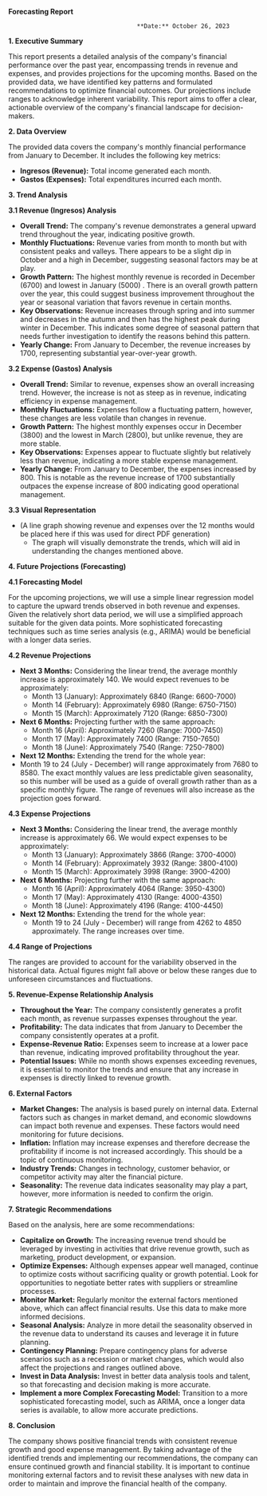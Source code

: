 **Forecasting Report**

                                        **Date:** October 26, 2023

**1. Executive Summary**

This report presents a detailed analysis of the company's financial performance over the past year, encompassing trends in revenue and expenses, and provides projections for the upcoming months. Based on the provided data, we have identified key patterns and formulated recommendations to optimize financial outcomes. Our projections include ranges to acknowledge inherent variability. This report aims to offer a clear, actionable overview of the company's financial landscape for decision-makers.

**2. Data Overview**

The provided data covers the company's monthly financial performance from January to December. It includes the following key metrics:

*   **Ingresos (Revenue):** Total income generated each month.
*   **Gastos (Expenses):** Total expenditures incurred each month.

**3. Trend Analysis**

**3.1 Revenue (Ingresos) Analysis**

*   **Overall Trend:** The company's revenue demonstrates a general upward trend throughout the year, indicating positive growth.  
*   **Monthly Fluctuations:** Revenue varies from month to month but with consistent peaks and valleys.  There appears to be a slight dip in October and a high in December, suggesting seasonal factors may be at play.
*   **Growth Pattern:** The highest monthly revenue is recorded in December (6700) and lowest in January (5000) . There is an overall growth pattern over the year, this could suggest business improvement throughout the year or seasonal variation that favors revenue in certain months.
*   **Key Observations:** Revenue increases through spring and into summer and decreases in the autumn and then has the highest peak during winter in December. This indicates some degree of seasonal pattern that needs further investigation to identify the reasons behind this pattern.
*   **Yearly Change:** From January to December, the revenue increases by 1700, representing substantial year-over-year growth.

**3.2 Expense (Gastos) Analysis**

*   **Overall Trend:** Similar to revenue, expenses show an overall increasing trend. However, the increase is not as steep as in revenue, indicating efficiency in expense management.
*   **Monthly Fluctuations:**  Expenses follow a fluctuating pattern, however, these changes are less volatile than changes in revenue.
*   **Growth Pattern:** The highest monthly expenses occur in December (3800) and the lowest in March (2800), but unlike revenue, they are more stable.
*   **Key Observations:** Expenses appear to fluctuate slightly but relatively less than revenue, indicating a more stable expense management.
*   **Yearly Change:**  From January to December, the expenses increased by 800.  This is notable as the revenue increase of 1700 substantially outpaces the expense increase of 800 indicating good operational management.

**3.3 Visual Representation**

*   (A line graph showing revenue and expenses over the 12 months would be placed here if this was used for direct PDF generation)
    *   The graph will visually demonstrate the trends, which will aid in understanding the changes mentioned above.

**4. Future Projections (Forecasting)**

**4.1 Forecasting Model**

For the upcoming projections, we will use a simple linear regression model to capture the upward trends observed in both revenue and expenses.  Given the relatively short data period, we will use a simplified approach suitable for the given data points.  More sophisticated forecasting techniques such as time series analysis (e.g., ARIMA) would be beneficial with a longer data series.

**4.2 Revenue Projections**

*   **Next 3 Months:** Considering the linear trend, the average monthly increase is approximately 140. We would expect revenues to be approximately:
    *   Month 13 (January):  Approximately 6840 (Range: 6600-7000)
    *   Month 14 (February): Approximately 6980 (Range: 6750-7150)
    *   Month 15 (March): Approximately 7120 (Range: 6850-7300)
*   **Next 6 Months:** Projecting further with the same approach:
    *   Month 16 (April): Approximately 7260 (Range: 7000-7450)
    *   Month 17 (May): Approximately 7400 (Range: 7150-7650)
    *   Month 18 (June): Approximately 7540 (Range: 7250-7800)
*   **Next 12 Months:**  Extending the trend for the whole year:
   *  Month 19 to 24 (July - December) will range approximately from 7680 to 8580. The exact monthly values are less predictable given seasonality, so this number will be used as a guide of overall growth rather than as a specific monthly figure.  The range of revenues will also increase as the projection goes forward.

**4.3 Expense Projections**

*   **Next 3 Months:** Considering the linear trend, the average monthly increase is approximately 66. We would expect expenses to be approximately:
    *   Month 13 (January): Approximately 3866 (Range: 3700-4000)
    *   Month 14 (February): Approximately 3932 (Range: 3800-4100)
    *   Month 15 (March): Approximately 3998 (Range: 3900-4200)
*   **Next 6 Months:** Projecting further with the same approach:
    *   Month 16 (April): Approximately 4064 (Range: 3950-4300)
    *   Month 17 (May): Approximately 4130 (Range: 4000-4350)
    *   Month 18 (June): Approximately 4196 (Range: 4100-4450)
*    **Next 12 Months:** Extending the trend for the whole year:
     * Month 19 to 24 (July - December) will range from 4262 to 4850 approximately. The range increases over time.

**4.4 Range of Projections**

The ranges are provided to account for the variability observed in the historical data. Actual figures might fall above or below these ranges due to unforeseen circumstances and fluctuations.

**5. Revenue-Expense Relationship Analysis**

*   **Throughout the Year:** The company consistently generates a profit each month, as revenue surpasses expenses throughout the year.
*   **Profitability:** The data indicates that from January to December the company consistently operates at a profit.
*   **Expense-Revenue Ratio:** Expenses seem to increase at a lower pace than revenue, indicating improved profitability throughout the year.
*   **Potential Issues:**  While no month shows expenses exceeding revenues, it is essential to monitor the trends and ensure that any increase in expenses is directly linked to revenue growth.

**6. External Factors**

*   **Market Changes:**  The analysis is based purely on internal data. External factors such as changes in market demand, and economic slowdowns can impact both revenue and expenses. These factors would need monitoring for future decisions.
*   **Inflation:** Inflation may increase expenses and therefore decrease the profitability if income is not increased accordingly. This should be a topic of continuous monitoring.
*   **Industry Trends:** Changes in technology, customer behavior, or competitor activity may alter the financial picture.
*   **Seasonality:** The revenue data indicates seasonality may play a part, however, more information is needed to confirm the origin.

**7. Strategic Recommendations**

Based on the analysis, here are some recommendations:

*   **Capitalize on Growth:** The increasing revenue trend should be leveraged by investing in activities that drive revenue growth, such as marketing, product development, or expansion.
*   **Optimize Expenses:** Although expenses appear well managed, continue to optimize costs without sacrificing quality or growth potential. Look for opportunities to negotiate better rates with suppliers or streamline processes.
*   **Monitor Market:** Regularly monitor the external factors mentioned above, which can affect financial results. Use this data to make more informed decisions.
*   **Seasonal Analysis:** Analyze in more detail the seasonality observed in the revenue data to understand its causes and leverage it in future planning.
*   **Contingency Planning:** Prepare contingency plans for adverse scenarios such as a recession or market changes, which would also affect the projections and ranges outlined above.
*   **Invest in Data Analysis:** Invest in better data analysis tools and talent, so that forecasting and decision making is more accurate.
*   **Implement a more Complex Forecasting Model:** Transition to a more sophisticated forecasting model, such as ARIMA, once a longer data series is available, to allow more accurate predictions.

**8. Conclusion**

The company shows positive financial trends with consistent revenue growth and good expense management. By taking advantage of the identified trends and implementing our recommendations, the company can ensure continued growth and financial stability. It is important to continue monitoring external factors and to revisit these analyses with new data in order to maintain and improve the financial health of the company.
